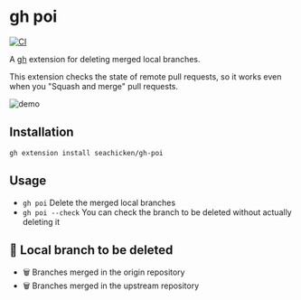 # gh poi

[![CI](https://github.com/seachicken/gh-poi/actions/workflows/ci.yml/badge.svg)](https://github.com/seachicken/gh-poi/actions/workflows/ci.yml)

A [gh](https://github.com/cli/cli) extension for deleting merged local branches.

This extension checks the state of remote pull requests, so it works even when you "Squash and merge" pull requests.

![demo](https://user-images.githubusercontent.com/5178598/140624593-bf38ded3-388b-4a4b-a5c0-4053f8de51ad.gif)

## Installation

```
gh extension install seachicken/gh-poi
```

## Usage

- `gh poi` Delete the merged local branches
- `gh poi --check` You can check the branch to be deleted without actually deleting it

## 🧹 Local branch to be deleted

- 🗑 Branches merged in the origin repository
- 🗑 Branches merged in the upstream repository
